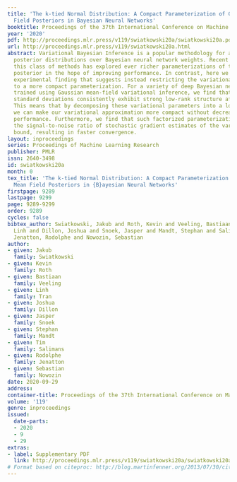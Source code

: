 ```yaml
---
title: 'The k-tied Normal Distribution: A Compact Parameterization of Gaussian Mean
  Field Posteriors in Bayesian Neural Networks'
booktitle: Proceedings of the 37th International Conference on Machine Learning
year: '2020'
pdf: http://proceedings.mlr.press/v119/swiatkowski20a/swiatkowski20a.pdf
url: http://proceedings.mlr.press/v119/swiatkowski20a.html
abstract: Variational Bayesian Inference is a popular methodology for approximating
  posterior distributions over Bayesian neural network weights. Recent work developing
  this class of methods has explored ever richer parameterizations of the approximate
  posterior in the hope of improving performance. In contrast, here we share a curious
  experimental finding that suggests instead restricting the variational distribution
  to a more compact parameterization. For a variety of deep Bayesian neural networks
  trained using Gaussian mean-field variational inference, we find that the posterior
  standard deviations consistently exhibit strong low-rank structure after convergence.
  This means that by decomposing these variational parameters into a low-rank factorization,
  we can make our variational approximation more compact without decreasing the models’
  performance. Furthermore, we find that such factorized parameterizations improve
  the signal-to-noise ratio of stochastic gradient estimates of the variational lower
  bound, resulting in faster convergence.
layout: inproceedings
series: Proceedings of Machine Learning Research
publisher: PMLR
issn: 2640-3498
id: swiatkowski20a
month: 0
tex_title: 'The k-tied Normal Distribution: A Compact Parameterization of {G}aussian
  Mean Field Posteriors in {B}ayesian Neural Networks'
firstpage: 9289
lastpage: 9299
page: 9289-9299
order: 9289
cycles: false
bibtex_author: Swiatkowski, Jakub and Roth, Kevin and Veeling, Bastiaan and Tran,
  Linh and Dillon, Joshua and Snoek, Jasper and Mandt, Stephan and Salimans, Tim and
  Jenatton, Rodolphe and Nowozin, Sebastian
author:
- given: Jakub
  family: Swiatkowski
- given: Kevin
  family: Roth
- given: Bastiaan
  family: Veeling
- given: Linh
  family: Tran
- given: Joshua
  family: Dillon
- given: Jasper
  family: Snoek
- given: Stephan
  family: Mandt
- given: Tim
  family: Salimans
- given: Rodolphe
  family: Jenatton
- given: Sebastian
  family: Nowozin
date: 2020-09-29
address: 
container-title: Proceedings of the 37th International Conference on Machine Learning
volume: '119'
genre: inproceedings
issued:
  date-parts:
  - 2020
  - 9
  - 29
extras:
- label: Supplementary PDF
  link: http://proceedings.mlr.press/v119/swiatkowski20a/swiatkowski20a-supp.pdf
# Format based on citeproc: http://blog.martinfenner.org/2013/07/30/citeproc-yaml-for-bibliographies/
---
```

